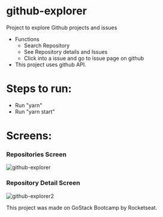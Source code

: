 # github-explorer
Project to explore Github projects and issues

- Functions
  - Search Repository
  - See Repository details and Issues
  - Click into a issue and go to issue page on github
- This project uses github API.
  
# Steps to run:
  - Run "yarn"
  - Run "yarn start"
  
 # Screens:
 ### Repositories Screen
 ![github-explorer](https://user-images.githubusercontent.com/20324935/82719743-bb956380-9c83-11ea-97be-4f0343681875.png)

### Repository Detail Screen
![github-explorer2](https://user-images.githubusercontent.com/20324935/82719764-e4b5f400-9c83-11ea-9937-000ffc762599.png)
 
This project was made on GoStack Bootcamp by Rocketseat.
